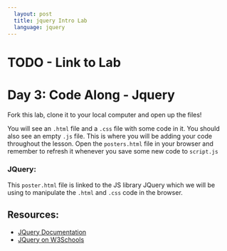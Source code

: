 ```yaml
---
  layout: post
  title: jquery Intro Lab
  language: jquery
---
```

# TODO - Link to Lab

#  Day 3: Code Along - Jquery

Fork this lab, clone it to your local computer and open up the files!

You will see an `.html` file and a `.css` file with some code in it. You should also see an empty `.js` file. This is where you will be adding your code throughout the lesson.  Open the `posters.html` file in your browser and remember to refresh it whenever you save some new code to `script.js`

###  JQuery:

This `poster.html` file is linked to the JS library JQuery which we will be using to manipulate the `.html` and `.css` code in the browser.

##  Resources:

* [JQuery Documentation](https://api.jquery.com/)
* [JQuery on W3Schools](http://www.w3schools.com/jquery/jquery_ref_selectors.asp3)
